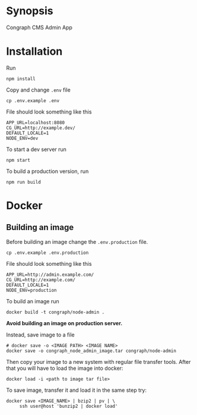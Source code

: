 # Synopsis

Congraph CMS Admin App

# Installation

Run

```
npm install
```

Copy and change `.env` file

```
cp .env.example .env
```

File should look something like this

```
APP_URL=localhost:8080
CG_URL=http://example.dev/
DEFAULT_LOCALE=1
NODE_ENV=dev
```

To start a dev server run

```
npm start
```

To build a production version, run

```
npm run build
```

# Docker

## Building an image

Before building an image change the `.env.production` file.

```
cp .env.example .env.production
```

File should look something like this

```
APP_URL=http://admin.example.com/
CG_URL=http://example.com/
DEFAULT_LOCALE=1
NODE_ENV=production
```

To build an image run

```
docker build -t congraph/node-admin .
```

**Avoid building an image on production server.**

Instead, save image to a file

```
# docker save -o <IMAGE PATH> <IMAGE NAME>
docker save -o congraph_node_admin_image.tar congraph/node-admin
```

Then copy your image to a new system with regular file transfer tools. After that you will have to load the image into docker:

```
docker load -i <path to image tar file>
```

To save image, transfer it and load it in the same step try:

```
docker save <IMAGE_NAME> | bzip2 | pv | \
     ssh user@host 'bunzip2 | docker load'
```
